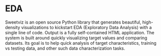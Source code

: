 # EDA
Sweetviz is an open source Python library that generates beautiful, high-density visualizations to kickstart EDA (Exploratory Data Analysis) 
with a single line of code. Output is a fully self-contained HTML application.
The system is built around quickly visualizing target values and comparing datasets. 
Its goal is to help quick analysis of target characteristics, training vs testing data, and other such data characterization tasks.
